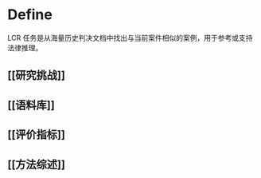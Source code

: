 # Define

LCR 任务是从海量历史判决文档中找出与当前案件相似的案例，用于参考或支持法律推理。

## [[研究挑战]]
## [[语料库]]
## [[评价指标]]
## [[方法综述]]
